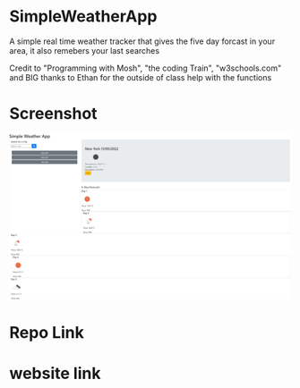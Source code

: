 # SimpleWeatherApp
A simple real time weather tracker that gives the five day forcast in your area, it also remebers your last searches

Credit to "Programming with Mosh", "the coding Train", "w3schools.com" and BIG thanks to Ethan for the outside of class help with the functions


# Screenshot
<img src= "assets/Screenshot 2022-11-09 202419.png">

# Repo Link



# website link
